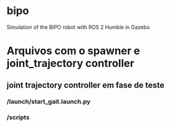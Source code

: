 # bipo
Simulation of the BIPO robot with ROS 2 Humble in Gazebo

# Arquivos com o spawner e joint_trajectory controller
## joint trajectory controller em fase de teste
### /launch/start_gait.launch.py
### /scripts
